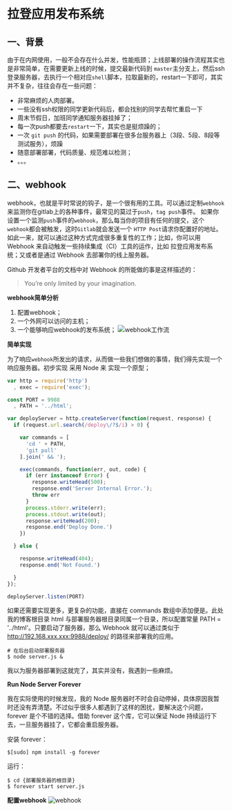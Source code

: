 # 拉登应用发布系统
## 一、背景
  由于在内网使用，一般不会存在什么并发，性能瓶颈；上线部署的操作流程其实也是非常简单，在需要更新上线的时候，提交最新代码到 `master`主分支上，然后ssh登录服务器，去执行一个相对应`shell`脚本，拉取最新的，restart一下即可，其实并不复杂，往往会存在一些问题：
- 非常麻烦的人肉部署。
- 一些没有ssh权限的同学更新代码后，都会找别的同学去帮忙重启一下
- 周末节假日，加班同学通知服务器挂掉了；
- 每一次push都要去`restart`一下，其实也是挺烦躁的；
- 一次 `git push` 的代码，如果需要部署在很多台服务器上（3段、5段、8段等测试服务），烦躁
- 随意部署部署，代码质量、规范难以检测；
- 。。。


## 二、webhook
webhook，也就是平时常说的钩子，是一个很有用的工具。可以通过定制`webhook`来监测你在gitlab上的各种事件，最常见的莫过于`push`，`tag push`事件。
如果你设置一个监测`push`事件的`webhook`，那么每当你的项目有任何的提交，这个 `webhook`都会被触发，这时`Gitlab`就会发送一个 `HTTP Post`请求你配置好的地址。
如此一来，就可以通过这种方式完成很多重复性的工作；比如，你可以用 Webhook 来自动触发一些持续集成（CI）工具的运作，比如 拉登应用发布系统；又或者是通过 Webhook 去部署你的线上服务器。

Github 开发者平台的文档中对 Webhook 的所能做的事是这样描述的：
> You’re only limited by your imagination.

**webhook简单分析** 

1. 配置webhook；
2. 一个外网可以访问的主机；
3. 一个能够响应webhook的发布系统；
![webhook工作流](http://git.gag.cn/laden/laden-one-view/raw/24206584087f90a00ef91f2a626ce2dc2d1a844b/markdown/images/push.jpg)

**简单实现**

  为了响应`webhook`所发出的请求，从而做一些我们想做的事情，我们得先实现一个响应服务器。初步实现 采用 Node 来
实现一个原型；
```javascript
var http = require('http')
  , exec = require('exec');

const PORT = 9988
  , PATH = '../html';

var deployServer = http.createServer(function(request, response) {
  if (request.url.search(/deploy\/?$/i) > 0) {

    var commands = [
      'cd ' + PATH,
      'git pull'
    ].join(' && ');

    exec(commands, function(err, out, code) {
      if (err instanceof Error) {
        response.writeHead(500);
        response.end('Server Internal Error.');
        throw err
      }
      process.stderr.write(err);
      process.stdout.write(out);
      response.writeHead(200);
      response.end('Deploy Done.')
    })

  } else {

    response.writeHead(404);
    response.end('Not Found.')

  }
});

deployServer.listen(PORT)
```   
如果还需要实现更多，更复杂的功能，直接在 commands 数组中添加便是。此处我的博客根目录 html 与部署服务器根目录同属一个目录，所以配置常量 PATH = '../html'。只要启动了服务器，那么 Webhook 就可以通过类似于 http://192.168.xxx.xxx:9988/deploy/ 的路径来部署我的应用。
```
# 在后台启动部署服务器
$ node server.js &
```
我以为服务器部署到这就完了，其实并没有，我遇到一些麻烦。

**Run Node Server Forever**

我在实际使用的时候发现，我的 Node 服务器时不时会自动停掉，具体原因我暂时还没有弄清楚。不过似乎很多人都遇到了这样的困扰，要解决这个问题，forever 是个不错的选择。借助 forever 这个库，它可以保证 Node 持续运行下去，一旦服务器挂了，它都会重启服务器。

安装 forever：
```
$[sudo] npm install -g forever
```
运行：
```
$ cd {部署服务器的根目录}
$ forever start server.js
```
**配置webhook**
![webhook](http://git.gag.cn/laden/laden-one-view/raw/24206584087f90a00ef91f2a626ce2dc2d1a844b/markdown/images/webhook.jpg)



